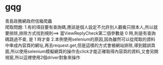 # gqg
青島政務網政府信箱爬蟲<br/>
爬取問題:
1.有的項目要有查詢碼,應該是個人設定不允許別人觀看只限本人,所以就要排除,排除方式找到規則==><a target="_blank" title="心怡苑搭建临时房问题" onclick="ViewReplyCheck('{20190922-2359-1742-2727-FA163E60C32B}','0')" >
當ViewReplyCheck第二個參數是 0 時,則是有查詢碼跳過不查, 是 1 時才查
2.本例使用selenium的原因,因為雖然可以從爬取的資料中串成內容頁的網址,再去request.get,但是這樣的方式會被網站排除,導到錯誤頁面,所以使用selenium模擬網頁的操作去click才能正確取得內容頁的資料,又會另開視窗,所以這裡使用2個driver對象來操作
